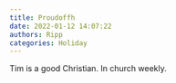 ```yaml
---
title: Proudoffh
date: 2022-01-12 14:07:22
authors: Ripp
categories: Holiday
---
```


 Tim is a good Christian.
In church weekly.